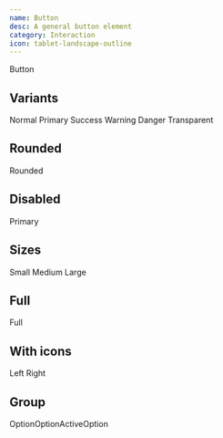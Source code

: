 ```yaml
---
name: Button
desc: A general button element
category: Interaction
icon: tablet-landscape-outline
---
```


<core-knobs tab="props" element="core-button">
<core-button>Button</core-button>
</core-knobs>

## Variants

<core-knobs hideTabs element="core-button">
<core-button>Normal</core-button>
<core-button variant="primary">Primary</core-button>
<core-button variant="success">Success</core-button>
<core-button variant="warning">Warning</core-button>
<core-button variant="danger">Danger</core-button>
<core-button variant="transparent">Transparent</core-button>
</core-knobs>

## Rounded

<core-knobs hideTabs element="core-button">
<core-button rounded>Rounded</core-button>
</core-knobs>

## Disabled

<core-knobs hideTabs  element="core-button">
<core-button onclick="alert('hello')" disabled variant="primary">
  Primary
</core-button>
</core-knobs>

## Sizes

<core-knobs hideTabs  element="core-button">
<core-button size="sm">Small</core-button>
<core-button size="md">Medium</core-button>
<core-button size="lg">Large</core-button>
</core-knobs>

## Full

<core-knobs hideTabs  element="core-button">
<core-button full>Full</core-button>
</core-knobs>

## With icons

<core-knobs hideTabs  element="core-button">
<core-button>
  <i slot="start" class="gg-check"></i>
  Left
</core-button>
<core-button>
  <i slot="end" class="gg-danger"></i>
  Right
</core-button>
<core-button squared>
  <i class="gg-profile"></i>
</core-button>
</core-knobs>

## Group

<core-knobs hideTabs  element="core-button">
<style>
  .group {
    display: flex;
  }
  .group core-button {
    border-radius: 0;
  }
  .group core-button:first-of-type {
    border-top-left-radius: var(--core-border-radius-default);
    border-bottom-left-radius: var(--core-border-radius-default);
  }
  .group core-button:last-of-type {
    border-top-right-radius: var(--core-border-radius-default);
    border-bottom-right-radius: var(--core-border-radius-default);
  }
</style>
<div class="group">
  <core-button >Option</core-button>
  <core-button >Option</core-button>
  <core-button variant="primary">Active</core-button>
  <core-button>Option</core-button>
</div>
</core-knobs>
